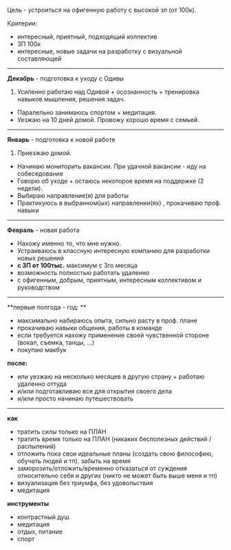 Цель - устроиться на офигенную работу с высокой зп (от 100к).

Критерии:
- интересный, приятный, подходящий коллектив
- ЗП 100к
- интересные, новые задачи на разработку с визуальной составляющей

---

**Декабрь** - подготовка к уходу с Одивы

1. Усиленно работаю над Одивой + осознанность + тренировка навыков мышления, решения задач.
- Паралельно занимаюсь спортом + медитация.
- Уезжаю на 10 дней домой. Провожу хорошо время с семьей.

---

**Январь** - подготовка к новой работе

1. Приезжаю домой. 
- Начинаю мониторить вакансии. При удачной вакансии - иду на собеседование
- Говорю об уходе + остаюсь некоторое время на поддержке (2 недели).
- Выбираю направление(я) для работы
- Практикуюсь в выбранном(ых) направлении(ях) , прокачиваю проф. навыки

---

**Февраль** - новая работа

- Нахожу именно то, что мне нужно. 
- Устраиваюсь в классную интересную компанию для разработки новых решений 
 - **с ЗП от 100тыс.** максимум с 3го месяца 
 - возможность полностью работать удаленно
 - с офигенным, добрым, приятным, интересным коллективом и руководством

---

**первые полгода - год: **
- максимально набираюсь опыта, сильно расту в проф. плане
- прокачиваю навыки общения, работы в команде
- если требуется нахожу применение своей чувственной стороне (вокал, съемка, танцы, ...)
- покупаю макбук

**после:**
- или уезжаю на несколько месяцев в другую страну + работаю удаленно оттуда
- и/или подготавливаю все для открытия своего дела
- и/или просто начинаю путешествовать

---

**как**
- тратить силы только на ПЛАН
- тратить время только на ПЛАН (никаких бесполезных действий / распылений)
- отложить пока свои идеальные планы (создать свою философию, обучать людей и тп). забыть на время
- заморозить/отложить/временно отказаться от суждения относительно себя и других (никто не может быть выше меня и тп)
- визуализация без триумфа, без удовольствия
- медитация


**инструменты**
- контрастный душ
- медитация
- отдых, питание
- спорт

